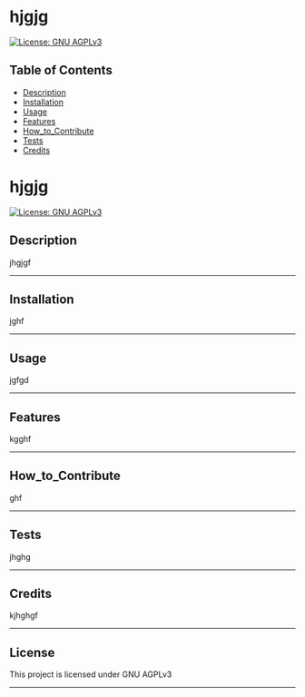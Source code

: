 # hjgjg

[![License: GNU AGPLv3](https://img.shields.io/badge/License-AGPLv3-bluestyle=plastic)](https://opensource.org/licenses/agpl-3.0)

## Table of Contents

- [Description](#description)
- [Installation](#installation)
- [Usage](#usage)
- [Features](#features)
- [How_to_Contribute](#how_to_contribute)
- [Tests](#tests)
- [Credits](#credits)


# hjgjg

[![License: GNU AGPLv3](https://img.shields.io/badge/License-AGPLv3-bluestyle=plastic)](https://opensource.org/licenses/agpl-3.0)


## Description

jhgjgf

----


## Installation

jghf

----


## Usage

jgfgd

----


## Features

kgghf

----


## How_to_Contribute

ghf

----


## Tests

jhghg

----


## Credits

kjhghgf

----

  ## License
  
  This project is licensed under GNU AGPLv3
  
  ----
  